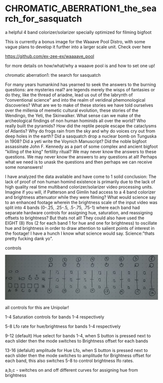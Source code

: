 # CHROMATIC_ABERRATION1_the_search_for_sasquatch
a helpful 4 band colorizer/solarizer specially optimized for filming bigfoot

This is currently a bonus image for the Waaave Pool Distro, with some vague plans to develop it further into a larger scale unit.  Check over here 

https://github.com/ex-zee-ex/waaaave_pool

for more details on how/what/why a waaave pool is and how to set one up!


chromatic aberration1: the search for sasquatch

For many years humankind has yearned to seek the answers to the burning questions: are mysteries real? are legends merely the wisps of fantasies or do they, like the thread of ariadne, lead us out of the labrynth of "conventional science" and into the realm of veridinal phemonological discoveries?  What are we to make of these stories we have told ourselves over the millenia of memetic cultural evolution, these stories of the Wendingo, the Yeti, the Skinwalker.  What sense can we make of the archeological findings of non human hominids all over the world?  Who really built the pyramids?  How did the reptile people escape the cataclysms of Atlantis?  Why do frogs rain from the sky and why do voices cry out from deep holes in the earth?  Did a sasquatch drop a nuclear bomb on Tunguska in 1908?  Did a yeti write the Voynich Manuscript? Did the noble bigfoot assassinate John F. Kennedy as a part of some complex and ancient bigfoot "killing of the king" fertility ritual?  We may never know the answers to these questions.  We may never know the answers to any questions at all!  Perhaps what we need is to unask the questions and then perhaps we can receive some nonanswers!

I have analyzed the data available and have come to 1 solid conclusion:  The lack of proof of non human homind existence is primarily due to the lack of high quality real time multiband colorizer/solarizer video processing units.  Imagine if you will, if Patterson and Gimlin had access to a 4 band colorizer and brightness attenuator while they were filming? What would science say to an enhanced footage wherein the brightness scale of the input video was split into 4 bands (0-.25, .25-.5, .5-.75, .75-1) where each band had separate hardware controls for assigning hue, saturation, and reassigning offsets to brightness?  But thats not all!  They could also have used the EIGHT (8) lfos (2 for each band 1 for hue and one for brightness) to oscillate hue and brightness in order to draw attention to salient points of interest in the footage!  I have a hunch I know what science would say.  Science:"thats pretty fucking dank yo".

controls

![](https://github.com/ex-zee-ex/pictures/blob/master/20200206_122907.jpg)


all controls for this are Unipolar!

1-4 Saturation controls for bands 1-4 respectively

5-8 Lfo rate for hue/brightness for bands 1-4 respectively

9-12 (default) Hue select for bands 1-4, when S button is pressed next to each slider then the mode switches to Brightness offset for each bands

13-16 (defalult) amplitude for Hue Lfo, when S button is pressed next to each slider then the mode switches to amplitude for Brightness offset for each band, this also switches 5-8 to control brightness lfo rates.

a,b,c - switches on and off different curves for assigning hue from brightness

